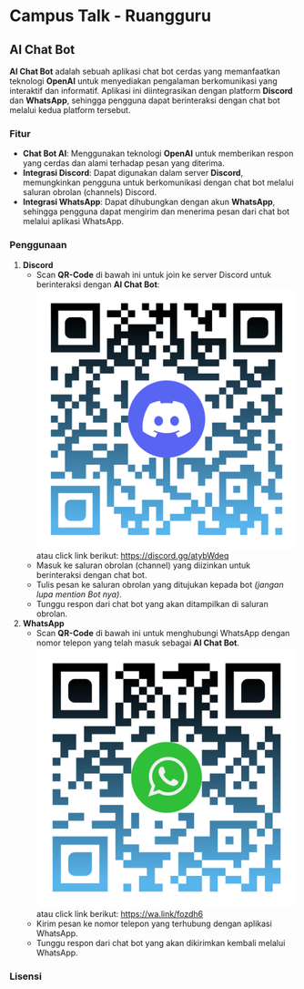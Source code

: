# Campus Talk - Ruangguru

## AI Chat Bot

**AI Chat Bot** adalah sebuah aplikasi chat bot cerdas yang memanfaatkan teknologi **OpenAI** untuk menyediakan pengalaman berkomunikasi yang interaktif dan informatif. Aplikasi ini diintegrasikan dengan platform **Discord** dan **WhatsApp**, sehingga pengguna dapat berinteraksi dengan chat bot melalui kedua platform tersebut.

### Fitur

- **Chat Bot AI**: Menggunakan teknologi **OpenAI** untuk memberikan respon yang cerdas dan alami terhadap pesan yang diterima.
- **Integrasi Discord**: Dapat digunakan dalam server **Discord**, memungkinkan pengguna untuk berkomunikasi dengan chat bot melalui saluran obrolan (channels) Discord.
- **Integrasi WhatsApp**: Dapat dihubungkan dengan akun **WhatsApp**, sehingga pengguna dapat mengirim dan menerima pesan dari chat bot melalui aplikasi WhatsApp.

### Penggunaan

1. **Discord**
   - Scan **QR-Code** di bawah ini untuk join ke server Discord untuk berinteraksi dengan **AI Chat Bot**:
     ![QR Server Discord](./assets/dc-qr-code.png)
     atau click link berikut: <https://discord.gg/atybWdeq>
   - Masuk ke saluran obrolan (channel) yang diizinkan untuk berinteraksi dengan chat bot.
   - Tulis pesan ke saluran obrolan yang ditujukan kepada bot _(jangan lupa mention Bot nya)_.
   - Tunggu respon dari chat bot yang akan ditampilkan di saluran obrolan.
2. **WhatsApp**
   - Scan **QR-Code** di bawah ini untuk menghubungi WhatsApp dengan nomor telepon yang telah masuk sebagai **AI Chat Bot**.
     ![QR Whatsapp Aditira](./assets/wa-qr-code.png)
     atau click link berikut: <https://wa.link/fozdh6>
   - Kirim pesan ke nomor telepon yang terhubung dengan aplikasi WhatsApp.
   - Tunggu respon dari chat bot yang akan dikirimkan kembali melalui WhatsApp.

### Lisensi
